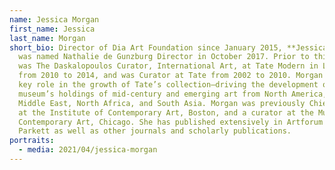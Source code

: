 ```yaml
---
name: Jessica Morgan
first_name: Jessica
last_name: Morgan
short_bio: Director of Dia Art Foundation since January 2015, **Jessica Morgan**
  was named Nathalie de Gunzburg Director in October 2017. Prior to this, Morgan
  was The Daskalopoulos Curator, International Art, at Tate Modern in London
  from 2010 to 2014, and was Curator at Tate from 2002 to 2010. Morgan played a
  key role in the growth of Tate’s collection—driving the development of the
  museum’s holdings of mid-century and emerging art from North America, the
  Middle East, North Africa, and South Asia. Morgan was previously Chief Curator
  at the Institute of Contemporary Art, Boston, and a curator at the Museum of
  Contemporary Art, Chicago. She has published extensively in Artforum and
  Parkett as well as other journals and scholarly publications.
portraits:
  - media: 2021/04/jessica-morgan
---
```

